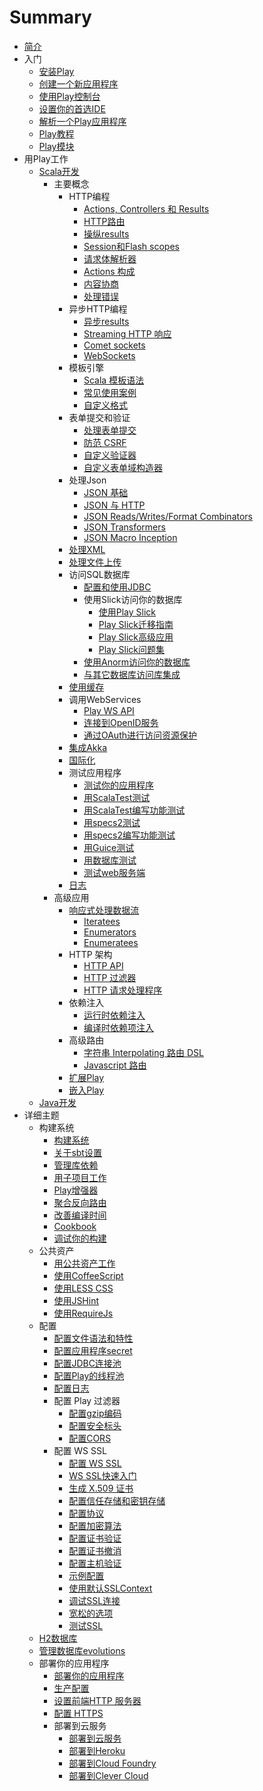 # Summary

* [简介](README.md)
* 入门
    * [安装Play](2.4/gettingStarted/01_Installing_Play.md)
    * [创建一个新应用程序](2.4/gettingStarted/02_Creating_a_new_application.md)
    * [使用Play控制台](2.4/gettingStarted/03_Using_the_Play_console.md)
    * [设置你的首选IDE](2.4/gettingStarted/04_Setting-up_your_preferred_IDE.md)
    * [解析一个Play应用程序](2.4/gettingStarted/05_Anatomy_of_a_Play_application.md)
    * [Play教程](2.4/gettingStarted/06_Play_Tutorials.md)
    * [Play模块](2.4/gettingStarted/07_Play_Modules.md)
* 用Play工作
    * [Scala开发](2.4/workingWithPlay/Scala/Play_for_Scala_developers.md)
        * 主要概念
            * HTTP编程
                * [Actions, Controllers 和 Results](2.4/workingWithPlay/Scala/Main_concepts/01_HTTP_programming/01_Actions_Controllers_and_Results.md)
                * [HTTP路由](2.4/workingWithPlay/Scala/Main_concepts/01_HTTP_programming/02_HTTP_Routing.md)
                * [操纵results](2.4/workingWithPlay/Scala/Main_concepts/01_HTTP_programming/03_Manipulating_results.md)
                * [Session和Flash scopes](2.4/workingWithPlay/Scala/Main_concepts/01_HTTP_programming/04_Session_and_Flash_scopes.md)
                * [请求体解析器](2.4/workingWithPlay/Scala/Main_concepts/01_HTTP_programming/05_Body_parsers.md)
                * [Actions 构成](2.4/workingWithPlay/Scala/Main_concepts/01_HTTP_programming/06_Actions_composition.md)
                * [内容协商](2.4/workingWithPlay/Scala/Main_concepts/01_HTTP_programming/07_Content_negotiation.md)
                * [处理错误](2.4/workingWithPlay/Scala/Main_concepts/01_HTTP_programming/08_Handling_errors.md)
            * 异步HTTP编程
                * [异步results](2.4/workingWithPlay/Scala/Main_concepts/02_Asynchronous_HTTP_programming/01_Asynchronous_results.md)
                * [Streaming HTTP 响应](2.4/workingWithPlay/Scala/Main_concepts/02_Asynchronous_HTTP_programming/02_Streaming_HTTP_responses.md)
                * [Comet sockets](2.4/workingWithPlay/Scala/Main_concepts/02_Asynchronous_HTTP_programming/03_Comet_sockets.md)
                * [WebSockets](2.4/workingWithPlay/Scala/Main_concepts/02_Asynchronous_HTTP_programming/04_WebSockets.md)
            * 模板引擎
                * [Scala 模板语法](2.4/workingWithPlay/Scala/Main_concepts/03_The_template_engine/01_Scala_templates_syntax.md)
                * [常见使用案例](2.4/workingWithPlay/Scala/Main_concepts/03_The_template_engine/02_Common_use_cases.md)
                * [自定义格式](2.4/workingWithPlay/Scala/Main_concepts/03_The_template_engine/03_Custom_format.md)
            * 表单提交和验证
                * [处理表单提交](2.4/workingWithPlay/Scala/Main_concepts/04_Form_submission_and_validation/01_Handling_form_submission.md)
                * [防范 CSRF](2.4/workingWithPlay/Scala/Main_concepts/04_Form_submission_and_validation/02_Protecting_against_CSRF.md)
                * [自定义验证器](2.4/workingWithPlay/Scala/Main_concepts/04_Form_submission_and_validation/03_Custom_Validations.md)
                * [自定义表单域构造器](2.4/workingWithPlay/Scala/Main_concepts/04_Form_submission_and_validation/04_Custom_Field_Constructors.md)
            * 处理Json
                * [JSON 基础](2.4/workingWithPlay/Scala/Main_concepts/05_Working_with_Json/01_JSON_basics.md)
                * [JSON 与 HTTP](2.4/workingWithPlay/Scala/Main_concepts/05_Working_with_Json/02_JSON_with_HTTP.md)
                * [JSON Reads/Writes/Format Combinators](2.4/workingWithPlay/Scala/Main_concepts/05_Working_with_Json/03_JSON_Reads_Writes_Format_Combinators.md)
                * [JSON Transformers](2.4/workingWithPlay/Scala/Main_concepts/05_Working_with_Json/04_JSON_Transformers.md)
                * [JSON Macro Inception](2.4/workingWithPlay/Scala/Main_concepts/05_Working_with_Json/05_JSON_Macro_Inception.md)
            * [处理XML](2.4/workingWithPlay/Scala/Main_concepts/06_Working_with_XML.md)
            * [处理文件上传](2.4/workingWithPlay/Scala/Main_concepts/07_Handling_file_upload.md)
            * 访问SQL数据库
                * [配置和使用JDBC](2.4/workingWithPlay/Scala/Main_concepts/08_Accessing_an_SQL_database/01_Configuring_and_using_JDBC.md)
                * 使用Slick访问你的数据库
                    * [使用Play Slick](2.4/workingWithPlay/Scala/Main_concepts/08_Accessing_an_SQL_database/02_01_Using_Play_Slick.md)
                    * [Play Slick迁移指南](2.4/workingWithPlay/Scala/Main_concepts/08_Accessing_an_SQL_database/02_02_Play_Slick_migration_guide.md)
                    * [Play Slick高级应用](2.4/workingWithPlay/Scala/Main_concepts/08_Accessing_an_SQL_database/02_03_Play_Slick_advanced_topics.md)
                    * [Play Slick问题集](2.4/workingWithPlay/Scala/Main_concepts/08_Accessing_an_SQL_database/02_04_Play_Slick_FAQ.md)
                * [使用Anorm访问你的数据库](2.4/workingWithPlay/Scala/Main_concepts/08_Accessing_an_SQL_database/03_Using_Anorm_to_access_your_database.md)
                * [与其它数据库访问库集成](2.4/workingWithPlay/Scala/Main_concepts/08_Accessing_an_SQL_database/04_Integrating_with_other_database_access_libraries.md)
            * [使用缓存](2.4/workingWithPlay/Scala/Main_concepts/09_Using_the_Cache.md)
            * 调用WebServices
                * [Play WS API](2.4/workingWithPlay/Scala/Main_concepts/10_Calling_WebServices/01_The_Play_WS_API.md)
                * [连接到OpenID服务](2.4/workingWithPlay/Scala/Main_concepts/10_Calling_WebServices/02_Connecting_to_OpenID_services.md)
                * [通过OAuth进行访问资源保护](2.4/workingWithPlay/Scala/Main_concepts/10_Calling_WebServices/03_Accessing_resources_protected_by_OAuth.md)
            * [集成Akka](2.4/workingWithPlay/Scala/Main_concepts/11_Integrating_with_Akka.md)
            * [国际化](2.4/workingWithPlay/Scala/Main_concepts/12_Internationalization.md)
            * 测试应用程序
                * [测试你的应用程序](2.4/workingWithPlay/Scala/Main_concepts/13_Testing_your_application/01_Testing_your_Application.md)
                * [用ScalaTest测试](2.4/workingWithPlay/Scala/Main_concepts/13_Testing_your_application/02_Testing_with_ScalaTest.md)
                * [用ScalaTest编写功能测试](2.4/workingWithPlay/Scala/Main_concepts/13_Testing_your_application/03_Writing_functional_tests_with_ScalaTest.md)
                * [用specs2测试](2.4/workingWithPlay/Scala/Main_concepts/13_Testing_your_application/04_Testing_with_specs2.md)
                * [用specs2编写功能测试](2.4/workingWithPlay/Scala/Main_concepts/13_Testing_your_application/05_Writing_functional_tests_with_specs2.md)
                * [用Guice测试](2.4/workingWithPlay/Scala/Main_concepts/13_Testing_your_application/06_Testing_with_Guice.md)
                * [用数据库测试](2.4/workingWithPlay/Scala/Main_concepts/13_Testing_your_application/07_Testing_with_databases.md)
                * [测试web服务端](2.4/workingWithPlay/Scala/Main_concepts/13_Testing_your_application/08_Testing_web_service_clients.md)
            * [日志](2.4/workingWithPlay/Scala/Main_concepts/14_Logging.md)
        * 高级应用
            * [响应式处理数据流](2.4/workingWithPlay/Scala/Advanced_topics/01_Handling_data_streams_reactively/Handling_data_streams_reactively.md)
                * [Iteratees](2.4/workingWithPlay/Scala/Advanced_topics/01_Handling_data_streams_reactively/01_Iteratees.md)
                * [Enumerators](2.4/workingWithPlay/Scala/Advanced_topics/01_Handling_data_streams_reactively/02_Enumerators.md)
                * [Enumeratees](2.4/workingWithPlay/Scala/Advanced_topics/01_Handling_data_streams_reactively/03_Enumeratees.md)
            * HTTP 架构
                * [HTTP API](2.4/workingWithPlay/Scala/Advanced_topics/02_HTTP_architecture/01_HTTP_API.md)
                * [HTTP 过滤器](2.4/workingWithPlay/Scala/Advanced_topics/02_HTTP_architecture/02_HTTP_filters.md)
                * [HTTP 请求处理程序](2.4/workingWithPlay/Scala/Advanced_topics/02_HTTP_architecture/03_HTTP_request_handlers.md)
            * 依赖注入
                * [运行时依赖注入](2.4/workingWithPlay/Scala/Advanced_topics/03_Dependency_injection/01_Runtime_dependency_injection.md)
                * [编译时依赖项注入](2.4/workingWithPlay/Scala/Advanced_topics/03_Dependency_injection/02_Compile_time_dependency_injection.md)
            * 高级路由
                * [字符串 Interpolating 路由 DSL](2.4/workingWithPlay/Scala/Advanced_topics/04_Advanced_routing/01_String_Interpolating_Routing_DSL.md)
                * [Javascript 路由](2.4/workingWithPlay/Scala/Advanced_topics/04_Advanced_routing/02_Javascript_routing.md)
            * [扩展Play](2.4/workingWithPlay/Scala/Advanced_topics/05_Extending_Play.md)
            * [嵌入Play](2.4/workingWithPlay/Scala/Advanced_topics/06_Embedding_Play.md)    
    * [Java开发](#TODO)
* 详细主题
    * 构建系统
        * [构建系统](2.4/detailedTopics/01_The_build_system/01_The_Build_System.md)
        * [关于sbt设置](2.4/detailedTopics/01_The_build_system/02_About_sbt_settings.md)
        * [管理库依赖](2.4/detailedTopics/01_The_build_system/03_Manage_application_dependencies.md)
        * [用子项目工作](2.4/detailedTopics/01_The_build_system/04_Working_with_sub-projects.md)
        * [Play增强器](2.4/detailedTopics/01_The_build_system/05_Play_enhancer.md)
        * [聚合反向路由](2.4/detailedTopics/01_The_build_system/06_Aggregating_reverse_routers.md)
        * [改善编译时间](2.4/detailedTopics/01_The_build_system/07_Improving_Compilation_Times.md)
        * [Cookbook](2.4/detailedTopics/01_The_build_system/08_Cookbook.md)
        * [调试你的构建](2.4/detailedTopics/01_The_build_system/09_Debugging_your_build.md)
    * 公共资产
        * [用公共资产工作](2.4/detailedTopics/02_Working_with_public_assets/01_Working_with_public_assets.md)
        * [使用CoffeeScript](2.4/detailedTopics/02_Working_with_public_assets/02_Using_CoffeeScript.md)
        * [使用LESS CSS](2.4/detailedTopics/02_Working_with_public_assets/03_Using_LESS_CSS.md)
        * [使用JSHint](2.4/detailedTopics/02_Working_with_public_assets/04_Using_JSHint.md)
        * [使用RequireJs](2.4/detailedTopics/02_Working_with_public_assets/05_Using_RequireJs.md)
    * 配置
        * [配置文件语法和特性](2.4/detailedTopics/03_Configuration/01_Configuration_file_syntax_and_features.md)
        * [配置应用程序secret](2.4/detailedTopics/03_Configuration/02_Configuring_the_application_secret.md)
        * [配置JDBC连接池](2.4/detailedTopics/03_Configuration/03_Configuring_the_JDBC_connection_pool.md)
        * [配置Play的线程池](2.4/detailedTopics/03_Configuration/04_Configuring_Plays_thread_pools.md)
        * [配置日志](2.4/detailedTopics/03_Configuration/05_Configuring_logging.md)
        * 配置 Play 过滤器
            * [配置gzip编码](2.4/detailedTopics/03_Configuration/06_Configuring_Play_filters/01_Configuring_gzip_encoding.md)
            * [配置安全标头](2.4/detailedTopics/03_Configuration/06_Configuring_Play_filters/02_Configuring_security_headers.md)
            * [配置CORS](2.4/detailedTopics/03_Configuration/06_Configuring_Play_filters/03_Configuring_CORS.md)
        * 配置 WS SSL
            * [配置 WS SSL](2.4/detailedTopics/03_Configuration/07_Configuring_WS_SSL/01_Configuring_WS_SSL.md)
            * [WS SSL快速入门](2.4/detailedTopics/03_Configuration/07_Configuring_WS_SSL/02_Quick_Start_to_WS_SSL.md)
            * [生成 X.509 证书](2.4/detailedTopics/03_Configuration/07_Configuring_WS_SSL/03_Generating_X.509_Certificates.md)
            * [配置信任存储和密钥存储](2.4/detailedTopics/03_Configuration/07_Configuring_WS_SSL/04_Configuring_Trust_Stores_and_Key_Stores.md)
            * [配置协议](2.4/detailedTopics/03_Configuration/07_Configuring_WS_SSL/05_Configuring_Protocols.md)
            * [配置加密算法](2.4/detailedTopics/03_Configuration/07_Configuring_WS_SSL/06_Configuring_Cipher_Suites.md)
            * [配置证书验证](2.4/detailedTopics/03_Configuration/07_Configuring_WS_SSL/07_Configuring_Certificate_Validation.md)
            * [配置证书撤消](2.4/detailedTopics/03_Configuration/07_Configuring_WS_SSL/08_Configuring_Certificate_Revocation.md)
            * [配置主机验证](2.4/detailedTopics/03_Configuration/07_Configuring_WS_SSL/09_Configuring_Hostname_Verification.md)
            * [示例配置](2.4/detailedTopics/03_Configuration/07_Configuring_WS_SSL/10_Example_Configurations.md)
            * [使用默认SSLContext](2.4/detailedTopics/03_Configuration/07_Configuring_WS_SSL/11_Using_the_Default_SSLContext.md)
            * [调试SSL连接](2.4/detailedTopics/03_Configuration/07_Configuring_WS_SSL/12_Debugging_SSL.md)
            * [宽松的选项](2.4/detailedTopics/03_Configuration/07_Configuring_WS_SSL/13_Loose_Options.md)
            * [测试SSL](2.4/detailedTopics/03_Configuration/07_Configuring_WS_SSL/14_Testing_SSL.md)
    * [H2数据库](2.4/detailedTopics/04_Databases.md)
    * [管理数据库evolutions](2.4/detailedTopics/05_Managing_database_evolutions.md)
    * 部署你的应用程序
        * [部署你的应用程序](2.4/detailedTopics/06_Deploying_your_application/01_Deploying_your_application.md)
        * [生产配置](2.4/detailedTopics/06_Deploying_your_application/02_Production_configuration.md)
        * [设置前端HTTP 服务器](2.4/detailedTopics/06_Deploying_your_application/03_Setting_up_a_front_end_HTTP_server.md)      
        * [配置 HTTPS](2.4/detailedTopics/06_Deploying_your_application/04_Configuring_HTTPS.md)
        * 部署到云服务
            * [部署到云服务](2.4/detailedTopics/06_Deploying_your_application/05_Deploying_to_a_cloud_service/01_Deploying_to_a_cloud_service.md)
            * [部署到Heroku](2.4/detailedTopics/06_Deploying_your_application/05_Deploying_to_a_cloud_service/02_Deploying_to_Heroku.md)
            * [部署到Cloud Foundry](2.4/detailedTopics/06_Deploying_your_application/05_Deploying_to_a_cloud_service/03_Deploying_to_Cloud_Foundry.md)
            * [部署到Clever Cloud](2.4/detailedTopics/06_Deploying_your_application/05_Deploying_to_a_cloud_service/04_Deploying_to_Clever_Cloud.md)